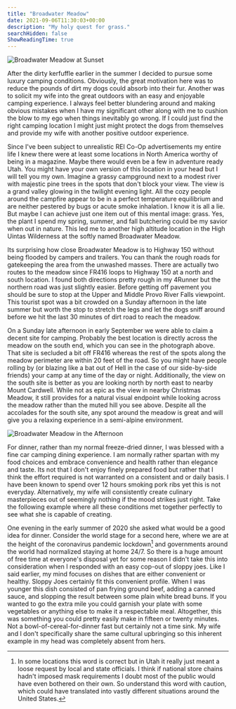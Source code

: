 ```yaml
---
title: "Broadwater Meadow"
date: 2021-09-06T11:30:03+00:00
description: "My holy quest for grass."
searchHidden: false
ShowReadingTime: true
---
```


![Broadwater Meadow at Sunset](images/broadwater-meadow.jpg)

After the dirty kerfuffle earlier in the summer I decided to pursue some luxury camping conditions. Obviously, the great motivation here was to reduce the pounds of dirt my dogs could absorb into their fur. Another was to solicit my wife into the great outdoors with an easy and enjoyable camping experience. I always feel better blundering around and making obvious mistakes when I have my significant other along with me to cushion the blow to my ego when things inevitably go wrong. If I could just find the right camping location I might just might protect the dogs from themselves and provide my wife with another positive outdoor experience.

Since I've been subject to unrealistic REI Co-Op advertisements my entire life I knew there were at least some locations in North America worthy of being in a magazine. Maybe there would even be a few in adventure ready Utah. You might have your own version of this location in your head but I will tell you my own. Imagine a grassy campground next to a modest river with majestic pine trees in the spots that don't block your view. The view is a grand valley glowing in the twilight evening light. All the cozy people around the campfire appear to be in a perfect temperature equilibrium and are neither pestered by bugs or acute smoke inhalation. I know it is all a lie. But maybe I can achieve just one item out of this mental image: grass. Yes, the plant I spend my spring, summer, and fall butchering could be my savior when out in nature. This led me to another high altitude location in the High Uintas Wilderness at the softly named Broadwater Meadow.

Its surprising how close Broadwater Meadow is to Highway 150 without being flooded by campers and trailers. You can thank the rough roads for gatekeeping the area from the unwashed masses. There are actually two routes to the meadow since FR416 loops to Highway 150 at a north and south location. I found both directions pretty rough in my 4Runner but the northern road was just slightly easier. Before getting off pavement you should be sure to stop at the Upper and Middle Provo River Falls viewpoint. This tourist spot was a bit crowded on a Sunday afternoon in the late summer but worth the stop to stretch the legs and let the dogs sniff around before we hit the last 30 minutes of dirt road to reach the meadow.

On a Sunday late afternoon in early September we were able to claim a decent site for camping. Probably the best location is directly across the meadow on the south end, which you can see in the photograph above. That site is secluded a bit off FR416 whereas the rest of the spots along the meadow perimeter are within 20 feet of the road. So you might have people rolling by (or blazing like a bat out of Hell in the case of our side-by-side friends) your camp at any time of the day or night. Additionally, the view on the south site is better as you are looking north by north east to nearby Mount Cardwell. While not as epic as the view in nearby Christmas Meadow, it still provides for a natural visual endpoint while looking across the meadow rather than the muted hill you see above. Despite all the accolades for the south site, any spot around the meadow is great and will give you a relaxing experience in a semi-alpine environment.

![Broadwater Meadow in the Afternoon](images/broadwater-meadow-stream.jpg)

For dinner, rather than my normal freeze-dried dinner, I was blessed with a fine car camping dining experience. I am normally rather spartan with my food choices and embrace convenience and health rather than elegance and taste. Its not that I don't enjoy finely prepared food but rather that I think the effort required is not warranted on a consistent and or daily basis. I have been known to spend over 12 hours smoking pork ribs yet this is not everyday. Alternatively, my wife will consistently create culinary masterpieces out of seemingly nothing if the mood strikes just right. Take the following example where all these conditions met together perfectly to see what she is capable of creating.

One evening in the early summer of 2020 she asked what would be a good idea for dinner. Consider the world stage for a second here, where we are at the height of the coronavirus pandemic lockdown[^1] and governments around the world had normalized staying at home 24/7. So there is a huge amount of free time at everyone's disposal yet for some reason I didn't take this into consideration when I responded with an easy cop-out of sloppy joes. Like I said earlier, my mind focuses on dishes that are either convenient or healthy. Sloppy Joes certainly fit this convenient profile. When I was younger this dish consisted of pan frying ground beef, adding a canned sauce, and slopping the result between some plain white bread buns. If you wanted to go the extra mile you could garnish your plate with some vegetables or anything else to make it a respectable meal. Altogether, this was something you could pretty easily make in fifteen or twenty minutes. Not a bowl-of-cereal-for-dinner fast but certainly not a time sink. My wife and I don't specifically share the same cultural upbringing so this inherent example in my head was completely absent from hers.

[^1]: In some locations this word is correct but in Utah it really just meant a loose request by local and state officials. I think if national store chains hadn't imposed mask requirements I doubt most of the public would have even bothered on their own. So understand this word with caution, which could have translated into vastly different situations around the United States.
